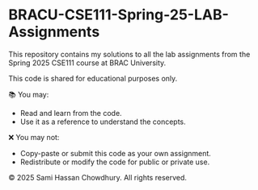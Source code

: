 # BRACU-CSE111-Spring-25-LAB-Assignments

This repository contains my solutions to all the lab assignments from the Spring 2025 CSE111 course at BRAC University.

This code is shared for educational purposes only.

📚 You may:
- Read and learn from the code.
- Use it as a reference to understand the concepts.

❌ You may not:
- Copy-paste or submit this code as your own assignment.
- Redistribute or modify the code for public or private use.

© 2025 Sami Hassan Chowdhury. All rights reserved.
